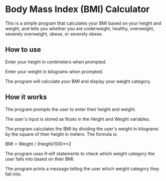 # Body Mass Index (BMI) Calculator 
This is a simple program that calculates your BMI based on your height and weight, and tells you whether you are underweight, healthy, overweight, severely overweight, obese, or severely obese.

## How to use
Enter your height in centimeters when prompted.

Enter your weight in kilograms when prompted.

The program will calculate your BMI and display your weight category.

## How it works
The program prompts the user to enter their height and weight.

The user's input is stored as floats in the Height and Weight variables.

The program calculates the BMI by dividing the user's weight in kilograms by the square of their height in meters. The formula is:

BMI = Weight / (Height/100)**2 

The program uses if-elif statements to check which weight category the user falls into based on their BMI.

The program prints a message telling the user which weight category they fall into.